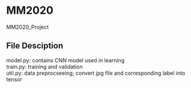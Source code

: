 # MM2020
MM2020_Project

## File Desciption
model.py: contains CNN model used in learning  
train.py: training and validation  
util.py: data preprocseeing; convert jpg file and corresponding label into tensor  
